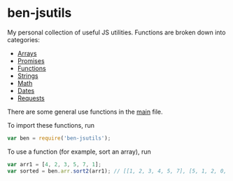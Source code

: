 # ben-jsutils

My personal collection of useful JS utilities. Functions are broken down into categories:

* [Arrays](https://github.com/benb116/ben-jsutils/blob/master/arr.js)
* [Promises](https://github.com/benb116/ben-jsutils/blob/master/prom.js)
* [Functions](https://github.com/benb116/ben-jsutils/blob/master/fn.js)
* [Strings](https://github.com/benb116/ben-jsutils/blob/master/str.js)
* [Math](https://github.com/benb116/ben-jsutils/blob/master/math.js)
* [Dates](https://github.com/benb116/ben-jsutils/blob/master/date.js)
* [Requests](https://github.com/benb116/ben-jsutils/blob/master/req.js)

There are some general use functions in the [main](https://github.com/benb116/ben-jsutils/blob/master/index.js) file.

To import these functions, run
```javascript
var ben = require('ben-jsutils');
```

To use a function (for example, sort an array), run
```javascript
var arr1 = [4, 2, 3, 5, 7, 1];
var sorted = ben.arr.sort2(arr1); // [[1, 2, 3, 4, 5, 7], [5, 1, 2, 0, 3, 4]]
```